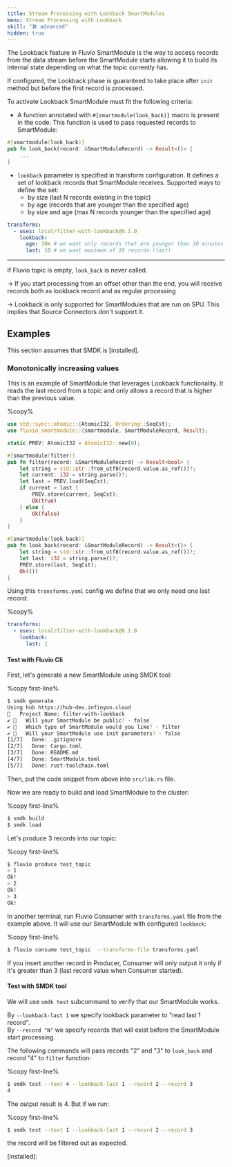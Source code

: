 ```yaml
---
title: Stream Processing with Lookback SmartModules
menu: Stream Processing with Lookback 
skill: "🛠️ advanced"
hidden: true
---
```


The Lookback feature in Fluvio SmartModule is the way to access records from the data stream before the SmartModule starts allowing it to build its internal state depending on what the topic currently has.

If configured, the Lookback phase is guaranteed to take place after `init` method but before the first record is processed.

To activate Lookback SmartModule must fit the following criteria:  
- A function annotated with `#[smartmodule(look_back)]` macro is present in the code. This function is used to pass requested records to SmartModule:
```rust
#[smartmodule(look_back)]
pub fn look_back(record: &SmartModuleRecord) -> Result<()> {
    ...
}
```
- `lookback` parameter is specified in transform configuration. It defines a set of lookback records that SmartModule receives. Supported ways to define the set:
    - by size (last N records existing in the topic)
    - by age (records that are younger than the specified age)
    - by size and age (max N records younger than the specified age)
```yaml
transforms:
  - uses: local/filter-with-lookback@0.1.0
    lookback:
      age: 30m # we want only records that are younger than 30 minutes
      last: 10 # we want maximum of 10 records (last)
```
---
If Fluvio topic is empty, `look_back` is never called.

-> If you start processing from an offset other than the end, you will receive records both as lookback record and as regular processing

-> Lookback is only supported for SmartModules that are run on SPU. This implies that Source Connectors don't support it.

## Examples

This section assumes that SMDK is [installed].


### Monotonically increasing values

This is an example of SmartModule that leverages Lookback functionality. It reads the last record from a topic and
only allows a record that is higher than the previous value.

%copy%
```rust
use std::sync::atomic::{AtomicI32, Ordering::SeqCst};
use fluvio_smartmodule::{smartmodule, SmartModuleRecord, Result};

static PREV: AtomicI32 = AtomicI32::new(0);

#[smartmodule(filter)]
pub fn filter(record: &SmartModuleRecord) -> Result<bool> {
    let string = std::str::from_utf8(record.value.as_ref())?;
    let current: i32 = string.parse()?;
    let last = PREV.load(SeqCst);
    if current > last {
        PREV.store(current, SeqCst);
        Ok(true)
    } else {
        Ok(false)
    }
}

#[smartmodule(look_back)]
pub fn look_back(record: &SmartModuleRecord) -> Result<()> {
    let string = std::str::from_utf8(record.value.as_ref())?;
    let last: i32 = string.parse()?;
    PREV.store(last, SeqCst);
    Ok(())
}
```

Using this `transforms.yaml` config we define that we only need one last record:

%copy%
```yaml
transforms:
  - uses: local/filter-with-lookback@0.1.0
    lookback:
      last: 1

```

#### Test with Fluvio Cli
First, let's generate a new SmartModule using SMDK tool:  

%copy first-line%
```bash
$ smdk generate
Using hub https://hub-dev.infinyon.cloud
🤷   Project Name: filter-with-lookback
✔ 🤷   Will your SmartModule be public? · false
✔ 🤷   Which type of SmartModule would you like? · filter
✔ 🤷   Will your SmartModule use init parameters? · false
[1/7]   Done: .gitignore
[2/7]   Done: Cargo.toml
[3/7]   Done: README.md
[4/7]   Done: SmartModule.toml
[5/7]   Done: rust-toolchain.toml                                                                                                                                                                                                               [6/7]   Done: src/lib.rs                                                                                                                                                                                                                        [7/7]   Done: src
```
Then, put the code snippet from above into `src/lib.rs` file.

Now we are ready to build and load SmartModule to the cluster:

%copy first-line%
```bash
$ smdk build
$ smdk load
```

Let's produce 3 records into our topic:

%copy first-line%
```bash
$ fluvio produce test_topic
> 1
Ok!
> 2
Ok!
> 3
Ok!
```

In another terminal, run Fluvio Consumer with `transforms.yaml` file from the example above. It will use our SmartModule with configured `lookback`:

%copy first-line%
```bash
$ fluvio consume test_topic  --transforms-file transforms.yaml
```

If you insert another record in Producer, Consumer will only output it only if it's greater than 3 (last record value when Consumer started).  


#### Test with SMDK tool
We will use `smdk test` subcommand to verify that our SmartModule works. 

By `--lookback-last 1` we specify lookback parameter to "read last 1 record".  
By `--record "N"` we specify records that will exist before the SmartModule start processing.

The following commands will pass records "2" and "3" to `look_back` and record "4" to `filter` function:

%copy first-line%
```bash
$ smdk test --text 4 --lookback-last 1 --record 2 --record 3
4
```
The output result is 4. But if we run:

%copy first-line%
```bash
$ smdk test --text 1 --lookback-last 1 --record 2 --record 3
```
the record will be filtered out as expected.

[installed]: 

